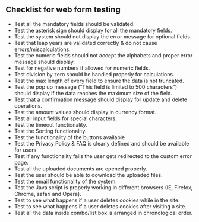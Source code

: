 ## Checklist for web form testing
- Test all the mandatory fields should be validated.
- Test the asterisk sign should display for all the mandatory fields.
- Test the system should not display the error message for optional fields.
- Test that leap years are validated correctly & do not cause errors/miscalculations.
- Test the numeric fields should not accept the alphabets and proper error message should display.
- Test for negative numbers if allowed for numeric fields.
- Test division by zero should be handled properly for calculations.
- Test the max length of every field to ensure the data is not truncated.
- Test the pop up message (“This field is limited to 500 characters”) should display if the data reaches the maximum size of the field.
- Test that a confirmation message should display for update and delete operations.
- Test the amount values should display in currency format.
- Test all input fields for special characters.
- Test the timeout functionality.
- Test the Sorting functionality.
- Test the functionality of the buttons available
- Test the Privacy Policy & FAQ is clearly defined and should be available for users.
- Test if any functionality fails the user gets redirected to the custom error page.
- Test all the uploaded documents are opened properly.
- Test the user should be able to download the uploaded files.
- Test the email functionality of the system.
- Test the Java script is properly working in different browsers (IE, Firefox, Chrome, safari and Opera).
- Test to see what happens if a user deletes cookies while in the site.
- Test to see what happens if a user deletes cookies after visiting a site.
- Test all the data inside combo/list box is arranged in chronological order.

